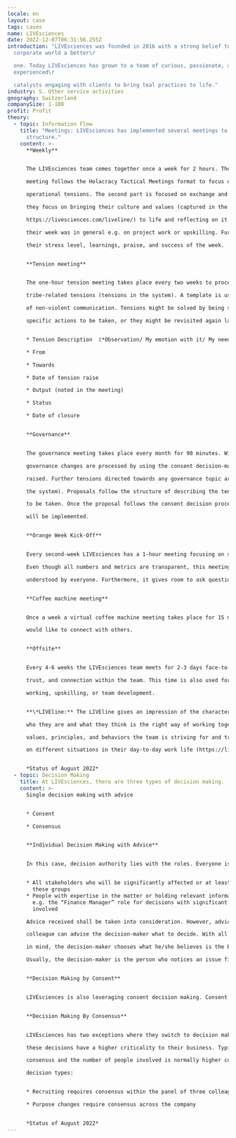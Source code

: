 ```yaml
---
locale: en
layout: case
tags: cases
name: LIVEsciences
date: 2022-12-07T06:31:56.255Z
introduction: "LIVEsciences was founded in 2016 with a strong belief to make the
  corporate world a better\r

  one. Today LIVEsciences has grown to a team of curious, passionate, and
  experienced\r

  catalysts engaging with clients to bring teal practices to life."
industry: S. Other service activities
geography: Switzerland
companySize: 1-100
profit: Profit
theory:
  - topic: Information Flow
    title: "Meetings: LIVEsciences has implemented several meetings to support its
      structure."
    content: >-
      **Weekly**


      The LIVEsciences team comes together once a week for 2 hours. The first part of the Weekly

      meeting follows the Holacracy Tactical Meetings format to focus on operational work and

      operational tensions. The second part is focused on exchange and connection. In this part,

      they focus on bringing their culture and values (captured in the LIVEline*

      https://livesciences.com/liveline/) to life and reflecting on it. Team members then share how

      their week was in general e.g. on project work or upskilling. Further team members can share

      their stress level, learnings, praise, and success of the week.


      **Tension meeting**


      The one-hour tension meeting takes place every two weeks to process all emotional

      tribe-related tensions (tensions in the system). A template is used which follows the structure

      of non-violent communication. Tensions might be solved by being shared and discussed,

      specific actions to be taken, or they might be revisited again later. 


      * Tension Description  (*Observation/ My emotion with it/ My need/ My wish*)

      * From

      * Towards

      * Date of tension raise

      * Output (noted in the meeting)

      * Status

      * Date of closure


      **Governance**


      The governance meeting takes place every month for 90 minutes. Within this meeting,

      governance changes are processed by using the consent decision-making after a proposal is

      raised. Further tensions directed towards any governance topic are processed (tensions on

      the system). Proposals follow the structure of describing the tension, proposal and next steps

      to be taken. Once the proposal follows the consent decision process the governance decision

      will be implemented.


      **Orange Week Kick-Off**


      Every second-week LIVEsciences has a 1-hour meeting focusing on several financial metrics.

      Even though all numbers and metrics are transparent, this meeting ensures that information is

      understood by everyone. Furthermore, it gives room to ask questions and discuss.


      **Coffee machine meeting**


      Once a week a virtual coffee machine meeting takes place for 15 minutes for anyone that

      would like to connect with others.


      **Offsite**


      Every 4-6 weeks the LIVEsciences team meets for 2-3 days face-to-face to create belonging,

      trust, and connection within the team. This time is also used for some efficient face-to-face

      working, upskilling, or team development.


      **\*LIVEline:** The LIVEline gives an impression of the character of LIVEsciences. It summarises

      who they are and what they think is the right way of working together. For example, it includes

      values, principles, and behaviors the team is striving for and triggers passionate discussions

      on different situations in their day-to-day work life (https://livesciences.com/liveline/).


      *Status of August 2022*
  - topic: Decision Making
    title: At LIVEsciences, there are three types of decision making.
    content: >-
      Single decision making with advice


      * Consent

      * Consensus 


      **Individual Decision Making with Advice**


      In this case, decision authority lies with the roles. Everyone is entitled to take any decision at any time – LIVEsciences team members trust each other to do the right thing no matter what. This is the most common decision at LIVEsciences and it typically involves only a few people. An example of an individual decision is deciding how to create a workshop. As a default rule, LIVEsciences uses single decision-making combined with the advice process, meaning that any person can take any decision after seeking advice from:


      * All stakeholders who will be significantly affected or at least key representatives of 
        these groups
      * People with expertise in the matter or holding relevant information for this decision,
        e.g. the “Finance Manager” role for decisions with significant out-of-pocket cost
        involved

      Advice received shall be taken into consideration. However, advice is simply advice. No 

      colleague can advise the decision-maker what to decide. With all the advice and perspectives 

      in mind, the decision-maker chooses what he/she believes is the best course of action. 

      Usually, the decision-maker is the person who notices an issue first, he/she is the owner of a specific role or he/she is affected by the issue.


      **Decision Making by Consent**


      LIVEsciences is also leveraging consent decision making. Consent means the absence of objections and going with a “good enough for now, safe enough to try” solution. When there are any objections, i.e. significant risks to the survival of the company, the decision cannot be taken, and the objections need to be dealt with (e.g., by seeking understanding or revising content).


      **Decision Making By Consensus**


      LIVEsciences has two exceptions where they switch to decision making by consensus as

      these decisions have a higher criticality to their business. Typically very few decisions require

      consensus and the number of people involved is normally higher compared to the other

      decision types:


      * Recruiting requires consensus within the panel of three colleagues

      * Purpose changes require consensus across the company


      *Status of August 2022*
---
```


